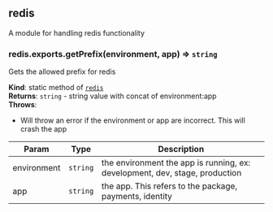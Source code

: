 <a name="module_redis"></a>

## redis
A module for handling redis functionality

<a name="module_redis.exports.getPrefix"></a>

### redis.exports.getPrefix(environment, app) ⇒ <code>string</code>
Gets the allowed prefix for redis

**Kind**: static method of [<code>redis</code>](#module_redis)  
**Returns**: <code>string</code> - string value with concat of environment:app  
**Throws**:

- Will throw an error if the environment or app are incorrect. This will crash the app


| Param | Type | Description |
| --- | --- | --- |
| environment | <code>string</code> | the environment the app is running, ex: development, dev, stage, production |
| app | <code>string</code> | the app. This refers to the package, payments, identity |

